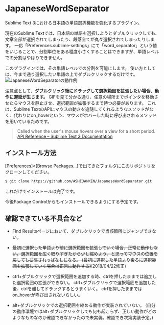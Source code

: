 # JapaneseWordSeparator
Sublime Text 3における日本語の単語選択機能を強化するプラグイン。

現在のSublime Textでは、日本語の単語を選択しようとダブルクリックしても、文章全部が選択されてしまったり、段落全てが丸々選択されてしまったりします。
一応「Preferences.sublime-settings」にて「word_separator」という値をいじることで、分割単位をある程度小さくすることはできますが、単語レベルでの分割はやはりできません。

このプラグインでは、その単語レベルでの分割を可能にします。
使い方としては、今まで通り選択したい単語の上でダブルクリックするだけです。
![JapaneseWordSeparatorの動作例](http://ashija.net/img/JapaneseWordSeparator_demo.gif "JapaneseWordSeparatorの動作例")

注意点として、**ダブルクリック後にドラッグして選択範囲を拡張したい場合、動作に遅延が生じます。**
GIFを見て分かる通り、任意の場所までポインタを移動させたらマウスを静止させ、選択範囲が拡張するまで待つ必要があります。
これは、Sublime TextのAPIにマウスの動きを追随してくれるようなメソッドがなく、代わりにon_hoverという、マウスがホバーした時に呼び出されるメソッドを用いているためです。
> Called when the user's mouse hovers over a view for a short period.
> [API Reference – Sublime Text 3 Documentation](http://www.sublimetext.com/docs/3/api_reference.html#sublime_plugin.EventListener)


## インストール方法
[Preferences]>[Browse Packages...]で出てきたフォルダにこのリポジトリをクローンしてください。
```bash
$ git clone https://github.com/ASHIJANKEN/JapaneseWordSeparator.git
```
これだけでインストールは完了です。

今後Package Controlからもインストールできるようにする予定です。

## 確認できている不具合など
- Find Resultsページにおいて、ダブルクリックで当該箇所にジャンプできない。
- ~~最初に選択した単語より前に選択範囲を拡張していく場合、正常に動作しない。選択範囲を広く取りすぎたから少し縮めよう、と思ってマウスの位置を戻しても拡張されっぱなしになる。
(最初に選択した単語より後ろに選択範囲を拡張していく場合は正常に動作する)~~(2018/04/22修正)

- ctrl+ダブルクリックで選択範囲を追加する時、ctrlを押したままでは追加した選択範囲の拡張ができない。
ctrl+ダブルクリックで選択範囲を追加した後、ctrlを離してドラッグするとうまくいく。
ctrlを押したままではon_hoverが呼び出されないらしい。
- alt+ダブルクリックでの選択範囲を縮める動作が実装されていない。
(自分の動作環境ではalt+ダブルクリックしても何も起こらず、正しい動作がどのようなものなのか確認できなかったので未実装。確認でき次第実装予定。)

